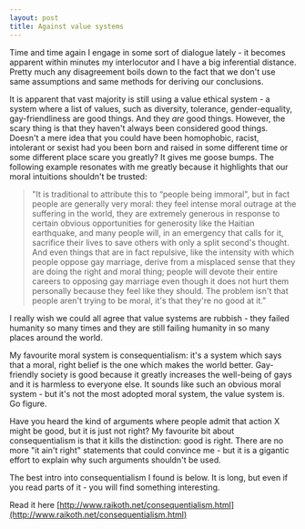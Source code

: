 ```yaml
---
layout: post
title: Against value systems
---
```


Time and time again I engage in some sort of dialogue lately - it becomes
apparent within minutes my interlocutor and I have a big inferential distance.
Pretty much any disagreement boils down to the fact that we don't use same
assumptions and same methods for deriving our conclusions.

It is apparent that vast majority is still using a value ethical system - a
system where a list of values, such as diversity, tolerance, gender-equality,
gay-friendliness are good things. And they *are* good things. However, the
scary thing is that they haven't always been considered good things. Doesn't a
mere idea that you could have been homophobic, racist, intolerant or sexist had
you been born and raised in some different time or some different place scare
you greatly? It gives me goose bumps. The following example resonates with me
greatly because it highlights that our moral intuitions shouldn't be trusted:

> "It is traditional to attribute this to “people being immoral", but in fact
> people are generally very moral: they feel intense moral outrage at the
> suffering in the world, they are extremely generous in response to certain
> obvious opportunities for generosity like the Haitian earthquake, and many
> people will, in an emergency that calls for it, sacrifice their lives to save
> others with only a split second's thought. And even things that are in fact
> repulsive, like the intensity with which people oppose gay marriage, derive
> from a misplaced sense that they are doing the right and moral thing; people
> will devote their entire careers to opposing gay marriage even though it does
> not hurt them personally because they feel like they should. The problem isn't
> that people aren't trying to be moral, it's that they're no good at it."

I really wish we could all agree that value systems are rubbish - they failed
humanity so many times and they are still failing humanity in so many places
around the world.

My favourite moral system is consequentialism: it's a system which says that a
moral, right belief is the one which makes the world better. Gay-friendly
society is good because it greatly increases the well-being of gays and it is
harmless to everyone else. It sounds like such an obvious moral system - but
it's not the most adopted moral system, the value system is. Go figure.

Have you heard the kind of arguments where people admit that action X might be
good, but it is just not right? My favourite bit about consequentialism is that
it kills the distinction: good is right. There are no more "it ain't right"
statements that could convince me - but it is a gigantic effort to explain why
such arguments shouldn't be used.

The best intro into consequentialism I found is below. It is long, but even if
you read parts of it - you will find something interesting.

Read it here [http://www.raikoth.net/consequentialism.html](http://www.raikoth.net/consequentialism.html)
